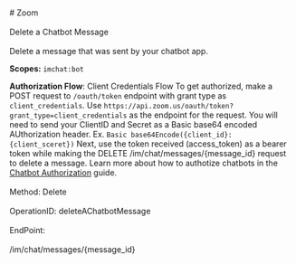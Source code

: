 <br>#     Zoom</br>
<br>Delete a Chatbot Message</br>
<br>Delete a message that was sent by your chatbot app. 

**Scopes:** `imchat:bot`

**Authorization Flow**: Client Credentials Flow
To get authorized, make a POST request to `/oauth/token` endpoint with grant type as `client_credentials`. Use `https://api.zoom.us/oauth/token?grant_type=client_credentials` as the endpoint for the request. 
You will need to send your ClientID and Secret as a Basic base64 encoded AUthorization header. Ex. `Basic base64Encode({client_id}:{client_sceret})` Next, use the token received (access_token) as a bearer token while making the DELETE /im/chat/messages/{message_id} request to delete a message.
Learn more about how to authotize chatbots in the [Chatbot Authorization](https://marketplace.zoom.us/docs/guides/chatbots/authorization) guide.</br>
<br>Method: Delete</br>
<br>OperationID: deleteAChatbotMessage</br>
<br>EndPoint:</br>
<br>/im/chat/messages/{message_id}</br>
